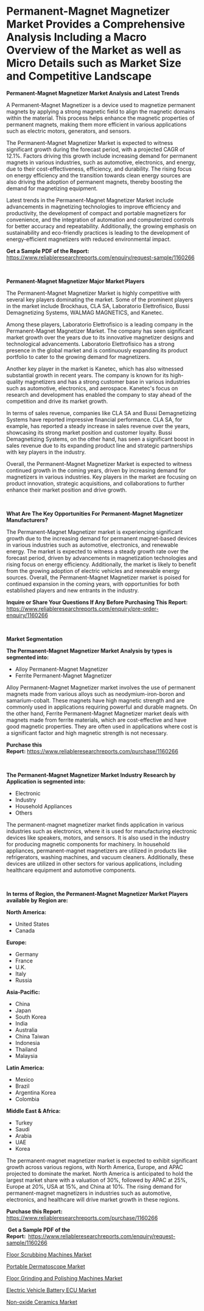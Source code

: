 <p><h1>Permanent-Magnet Magnetizer Market Provides a Comprehensive Analysis Including a Macro Overview of the Market as well as Micro Details such as Market Size and Competitive Landscape</h1></p><p><strong>Permanent-Magnet Magnetizer Market Analysis and Latest Trends</strong></p>
<p><p>A Permanent-Magnet Magnetizer is a device used to magnetize permanent magnets by applying a strong magnetic field to align the magnetic domains within the material. This process helps enhance the magnetic properties of permanent magnets, making them more efficient in various applications such as electric motors, generators, and sensors.</p><p>The Permanent-Magnet Magnetizer Market is expected to witness significant growth during the forecast period, with a projected CAGR of 12.1%. Factors driving this growth include increasing demand for permanent magnets in various industries, such as automotive, electronics, and energy, due to their cost-effectiveness, efficiency, and durability. The rising focus on energy efficiency and the transition towards clean energy sources are also driving the adoption of permanent magnets, thereby boosting the demand for magnetizing equipment.</p><p>Latest trends in the Permanent-Magnet Magnetizer Market include advancements in magnetizing technologies to improve efficiency and productivity, the development of compact and portable magnetizers for convenience, and the integration of automation and computerized controls for better accuracy and repeatability. Additionally, the growing emphasis on sustainability and eco-friendly practices is leading to the development of energy-efficient magnetizers with reduced environmental impact.</p></p>
<p><strong>Get a Sample PDF of the Report:&nbsp;</strong> <a href="https://www.reliableresearchreports.com/enquiry/request-sample/1160266">https://www.reliableresearchreports.com/enquiry/request-sample/1160266</a></p>
<p>&nbsp;</p>
<p><strong>Permanent-Magnet Magnetizer Major Market Players</strong></p>
<p><p>The Permanent-Magnet Magnetizer Market is highly competitive with several key players dominating the market. Some of the prominent players in the market include Brockhaus, CLA SA, Laboratorio Elettrofisico, Bussi Demagnetizing Systems, WALMAG MAGNETICS, and Kanetec. </p><p>Among these players, Laboratorio Elettrofisico is a leading company in the Permanent-Magnet Magnetizer Market. The company has seen significant market growth over the years due to its innovative magnetizer designs and technological advancements. Laboratorio Elettrofisico has a strong presence in the global market and is continuously expanding its product portfolio to cater to the growing demand for magnetizers.</p><p>Another key player in the market is Kanetec, which has also witnessed substantial growth in recent years. The company is known for its high-quality magnetizers and has a strong customer base in various industries such as automotive, electronics, and aerospace. Kanetec's focus on research and development has enabled the company to stay ahead of the competition and drive its market growth.</p><p>In terms of sales revenue, companies like CLA SA and Bussi Demagnetizing Systems have reported impressive financial performance. CLA SA, for example, has reported a steady increase in sales revenue over the years, showcasing its strong market position and customer loyalty. Bussi Demagnetizing Systems, on the other hand, has seen a significant boost in sales revenue due to its expanding product line and strategic partnerships with key players in the industry.</p><p>Overall, the Permanent-Magnet Magnetizer Market is expected to witness continued growth in the coming years, driven by increasing demand for magnetizers in various industries. Key players in the market are focusing on product innovation, strategic acquisitions, and collaborations to further enhance their market position and drive growth.</p></p>
<p>&nbsp;</p>
<p><strong>What Are The Key Opportunities For Permanent-Magnet Magnetizer Manufacturers?</strong></p>
<p><p>The Permanent-Magnet Magnetizer market is experiencing significant growth due to the increasing demand for permanent magnet-based devices in various industries such as automotive, electronics, and renewable energy. The market is expected to witness a steady growth rate over the forecast period, driven by advancements in magnetization technologies and rising focus on energy efficiency. Additionally, the market is likely to benefit from the growing adoption of electric vehicles and renewable energy sources. Overall, the Permanent-Magnet Magnetizer market is poised for continued expansion in the coming years, with opportunities for both established players and new entrants in the industry.</p></p>
<p><strong>Inquire or Share Your Questions If Any Before Purchasing This Report:</strong> <a href="https://www.reliableresearchreports.com/enquiry/pre-order-enquiry/1160266">https://www.reliableresearchreports.com/enquiry/pre-order-enquiry/1160266</a></p>
<p>&nbsp;</p>
<p><strong>Market Segmentation</strong></p>
<p><strong>The Permanent-Magnet Magnetizer Market Analysis by types is segmented into:</strong></p>
<p><ul><li>Alloy Permanent-Magnet Magnetizer</li><li>Ferrite Permanent-Magnet Magnetizer</li></ul></p>
<p><p>Alloy Permanent-Magnet Magnetizer market involves the use of permanent magnets made from various alloys such as neodymium-iron-boron and samarium-cobalt. These magnets have high magnetic strength and are commonly used in applications requiring powerful and durable magnets. On the other hand, Ferrite Permanent-Magnet Magnetizer market deals with magnets made from ferrite materials, which are cost-effective and have good magnetic properties. They are often used in applications where cost is a significant factor and high magnetic strength is not necessary.</p></p>
<p><strong>Purchase this Report:&nbsp;</strong><a href="https://www.reliableresearchreports.com/purchase/1160266">https://www.reliableresearchreports.com/purchase/1160266</a></p>
<p>&nbsp;</p>
<p><strong>The Permanent-Magnet Magnetizer Market Industry Research by Application is segmented into:</strong></p>
<p><ul><li>Electronic</li><li>Industry</li><li>Household Appliances</li><li>Others</li></ul></p>
<p><p>The permanent-magnet magnetizer market finds application in various industries such as electronics, where it is used for manufacturing electronic devices like speakers, motors, and sensors. It is also used in the industry for producing magnetic components for machinery. In household appliances, permanent-magnet magnetizers are utilized in products like refrigerators, washing machines, and vacuum cleaners. Additionally, these devices are utilized in other sectors for various applications, including healthcare equipment and automotive components.</p></p>
<p>&nbsp;</p>
<p><strong>In terms of Region, the Permanent-Magnet Magnetizer Market Players available by Region are:</strong></p>
<p>
    <p> <strong> North America: </strong>
        <ul>
            <li>United States</li>
            <li>Canada</li>
        </ul>
        </p> 
    <p> <strong> Europe: </strong>
        <ul>
            <li>Germany</li>
            <li>France</li>
            <li>U.K.</li>
            <li>Italy</li>
            <li>Russia</li>
        </ul>
        </p> 
    <p> <strong> Asia-Pacific: </strong>
        <ul>
            <li>China</li>
            <li>Japan</li>
            <li>South Korea</li>
            <li>India</li>
            <li>Australia</li>
            <li>China Taiwan</li>
            <li>Indonesia</li>
            <li>Thailand</li>
            <li>Malaysia</li>
        </ul>
        </p> 
    <p> <strong> Latin America: </strong>
        <ul>
            <li>Mexico</li>
            <li>Brazil</li>
            <li>Argentina Korea</li>
            <li>Colombia</li>
        </ul>
        </p> 
    <p> <strong> Middle East & Africa: </strong>
        <ul>
            <li>Turkey</li>
            <li>Saudi</li>
            <li>Arabia</li>
            <li>UAE</li>
            <li>Korea</li>
        </ul>
    </p>
    </p>
<p><p>The permanent-magnet magnetizer market is expected to exhibit significant growth across various regions, with North America, Europe, and APAC projected to dominate the market. North America is anticipated to hold the largest market share with a valuation of 30%, followed by APAC at 25%, Europe at 20%, USA at 15%, and China at 10%. The rising demand for permanent-magnet magnetizers in industries such as automotive, electronics, and healthcare will drive market growth in these regions.</p></p>
<p><strong>Purchase this Report: </strong><a href="https://www.reliableresearchreports.com/purchase/1160266">https://www.reliableresearchreports.com/purchase/1160266</a></p>
<p>&nbsp;<strong>Get a Sample PDF of the Report:&nbsp;&nbsp;</strong><a href="https://www.reliableresearchreports.com/enquiry/request-sample/1160266">https://www.reliableresearchreports.com/enquiry/request-sample/1160266</a></p>
<p><strong></strong></p>
<p><p><a href="https://medium.com/@aliciahaley1989/floor-scrubbing-machines-market-size-cagr-trends-2024-2030-87b946f559ce">Floor Scrubbing Machines Market</a></p><p><a href="https://github.com/rahu1501/Market-Research-Report-List-2/blob/main/portable-dermatoscope-market.md">Portable Dermatoscope Market</a></p><p><a href="https://medium.com/@aliciahaley1989/floor-grinding-and-polishing-machines-market-competitive-analysis-market-trends-and-forecast-to-12278a10337a">Floor Grinding and Polishing Machines Market</a></p><p><a href="https://issuu.com/reportprime-2/docs/electric-vehicle-battery-ecu-market-size-2030.pptx">Electric Vehicle Battery ECU Market</a></p><p><a href="https://github.com/YashRP12/Market-Research-Report-List-3/blob/main/non-oxide-ceramics-market.md">Non-oxide Ceramics Market</a></p></p>